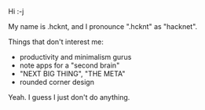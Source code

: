 Hi :-j

My name is .hcknt, and I pronounce ".hcknt" as "hacknet".

Things that don't interest me:

- productivity and minimalism gurus
- note apps for a "second brain"
- "NEXT BIG THING", "THE META"
- rounded corner design

Yeah. I guess I just don't do anything.